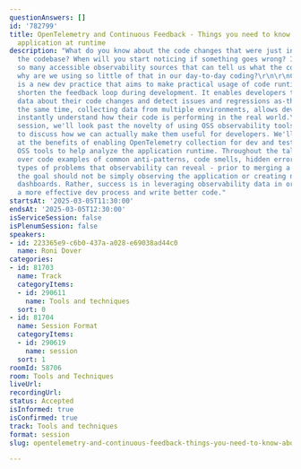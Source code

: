 ```yaml
---
questionAnswers: []
id: '782799'
title: OpenTelemetry and Continuous Feedback - Things you need to know about Spring
  application at runtime
description: "What do you know about the code changes that were just introduced into
  the codebase? When will you start noticing if something goes wrong? If there are
  so many accessible observability sources that can tell us what the code is doing,
  why are we using so little of that in our day-to-day coding?\r\n\r\nContinuous Feedback
  is a new dev practice that aims to make practical usage of code runtime data to
  shorten the feedback loop during development. It enables developers to get early
  data about their code changes and detect issues and regressions as-they-code. At
  the same time, collecting data from multiple environments, allows developers to
  instantly understand how their code is performing in the real world.\r\n\r\nIn this
  session, we'll look past the novelty of using OSS observability tools and technologies,
  to discuss how we can actually make them useful for developers. We'll take a look
  at the benefits of enabling OpenTelemetry collection for dev and test data and examine
  OSS tools to help analyze the application runtime. Throughout the talk, we'll go
  over code examples of common anti-patterns, code smells, hidden errors, and other
  types of problems that observability can reveal - prior to merging a PR,\r\n\r\nUltimately,
  the goal should not be simply observing the application or creating nice-looking
  dashboards. Rather, success is in leveraging observability data in order to achieve
  a more effective dev process and write better code."
startsAt: '2025-03-05T11:30:00'
endsAt: '2025-03-05T12:30:00'
isServiceSession: false
isPlenumSession: false
speakers:
- id: 223365e9-c6b0-437a-a028-e69038ad44c0
  name: Roni Dover
categories:
- id: 81703
  name: Track
  categoryItems:
  - id: 290611
    name: Tools and techniques
  sort: 0
- id: 81704
  name: Session Format
  categoryItems:
  - id: 290619
    name: session
  sort: 1
roomId: 58706
room: Tools and Techniques
liveUrl:
recordingUrl:
status: Accepted
isInformed: true
isConfirmed: true
track: Tools and techniques
format: session
slug: opentelemetry-and-continuous-feedback-things-you-need-to-know-about-spring-application-at-runtime

---
```

